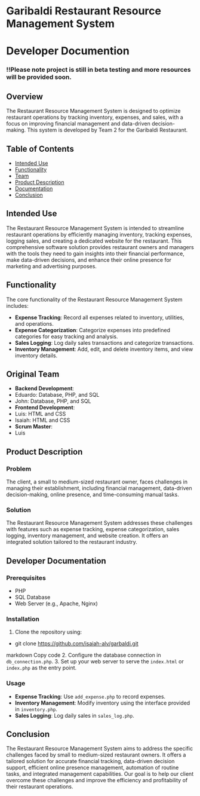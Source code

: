 # Garibaldi Restaurant Resource Management System 
# Developer Documention 
### ‼️Please note project is still in beta testing and more resources will be provided soon.

## Overview

The Restaurant Resource Management System is designed to optimize restaurant operations by tracking inventory, expenses, and sales, with a focus on improving financial management and data-driven decision-making. This system is developed by Team 2 for the Garibaldi Restaurant.

## Table of Contents

- [Intended Use](#intended-use)
- [Functionality](#functionality)
- [Team](#team)
- [Product Description](#product-description)
- [Documentation](#documentation)
- [Conclusion](#conclusion)

## Intended Use

The Restaurant Resource Management System is intended to streamline restaurant operations by efficiently managing inventory, tracking expenses, logging sales, and creating a dedicated website for the restaurant. This comprehensive software solution provides restaurant owners and managers with the tools they need to gain insights into their financial performance, make data-driven decisions, and enhance their online presence for marketing and advertising purposes.

## Functionality

The core functionality of the Restaurant Resource Management System includes:

- **Expense Tracking**: Record all expenses related to inventory, utilities, and operations.
- **Expense Categorization**: Categorize expenses into predefined categories for easy tracking and analysis.
- **Sales Logging**: Log daily sales transactions and categorize transactions.
- **Inventory Management**: Add, edit, and delete inventory items, and view inventory details.

## Original Team

- **Backend Development**:
- Eduardo: Database, PHP, and SQL
- John: Database, PHP, and SQL
- **Frontend Development**:
- Luis: HTML and CSS
- Isaiah: HTML and CSS
- **Scrum Master**:
- Luis

## Product Description

### Problem

The client, a small to medium-sized restaurant owner, faces challenges in managing their establishment, including financial management, data-driven decision-making, online presence, and time-consuming manual tasks.

### Solution

The Restaurant Resource Management System addresses these challenges with features such as expense tracking, expense categorization, sales logging, inventory management, and website creation. It offers an integrated solution tailored to the restaurant industry.

## Developer Documentation


### Prerequisites

- PHP
- SQL Database
- Web Server (e.g., Apache, Nginx)

### Installation

1. Clone the repository using:
- git clone https://github.com/isaiah-alv/garbaldi.git

markdown
Copy code
2. Configure the database connection in `db_connection.php`.
3. Set up your web server to serve the `index.html` or `index.php` as the entry point.

### Usage

- **Expense Tracking**: Use `add_expense.php` to record expenses.
- **Inventory Management**: Modify inventory using the interface provided in `inventory.php`.
- **Sales Logging**: Log daily sales in `sales_log.php`.

## Conclusion

The Restaurant Resource Management System aims to address the specific challenges faced by small to medium-sized restaurant owners. It offers a tailored solution for accurate financial tracking, data-driven decision support, efficient online presence management, automation of routine tasks, and integrated management capabilities. Our goal is to help our client overcome these challenges and improve the efficiency and profitability of their restaurant operations.
